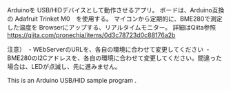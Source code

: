 Arduinoを USB/HIDデバイスとして動作させるアプリ。
ボードは、Arduino互換の Adafruit Trinket M0　を使用する。
マイコンから定期的に、BME280で測定した温度を Browserにアップする、リアルタイムモニター。
詳細はQiita参照 https://qiita.com/pronechia/items/0d3c78723d0c88176a2b

注意）
・WEbServerのURLを、各自の環境に合わせて変更してください
・BME280のI2Cアドレスを、各自の環境に合わせて変更してください。間違った場合は、LEDが点滅し、先に進みません。

 This is an Arduino USB/HID  sample program .
